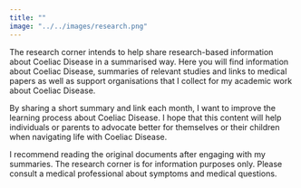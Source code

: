 ```yaml
---
title: ""
image: "../../images/research.png"
---
```


The research corner intends to help share research-based information about Coeliac Disease in a summarised way. 
Here you will find information about Coeliac Disease, summaries of relevant studies and links to medical papers as well as support organisations that I collect for my academic work about Coeliac Disease.

By sharing a short summary and link each month, I want to improve the learning process about Coeliac Disease. I hope that this content will help individuals or parents to advocate better for themselves or their children when navigating life with Coeliac Disease. 

I recommend reading the original documents after engaging with my summaries. The research corner is for information purposes only. Please consult a medical professional about symptoms and medical questions.
